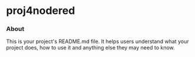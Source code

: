 proj4nodered
============

### About

This is your project's README.md file. It helps users understand what your
project does, how to use it and anything else they may need to know.